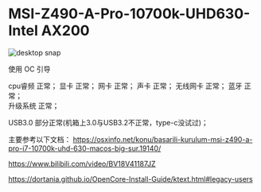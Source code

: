 # MSI-Z490-A-Pro-10700k-UHD630-Intel AX200
  ![desktop snap](https://user-images.githubusercontent.com/26639931/110332039-d0988300-805a-11eb-933d-18ed6ecd0de6.png)
  
  使用 OC 引导
  
  cpu睿频 正常；
  显卡 正常；
  网卡 正常；
  声卡 正常；
  无线网卡 正常；
  蓝牙 正常；  
  升级系统 正常；

  USB3.0 部分正常(机箱上3.0与USB3.2不正常，type-c没试过)；
  
  
  主要参考以下文档：
  https://osxinfo.net/konu/basarili-kurulum-msi-z490-a-pro-i7-10700k-uhd-630-macos-big-sur.19140/
  
  https://www.bilibili.com/video/BV18V41187JZ
  
  https://dortania.github.io/OpenCore-Install-Guide/ktext.html#legacy-users
